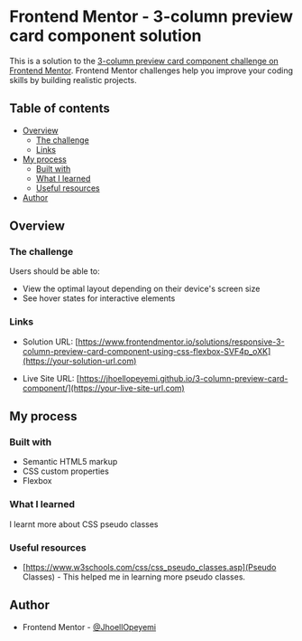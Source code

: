 # Frontend Mentor - 3-column preview card component solution

This is a solution to the [3-column preview card component challenge on Frontend Mentor](https://www.frontendmentor.io/challenges/3column-preview-card-component-pH92eAR2-). Frontend Mentor challenges help you improve your coding skills by building realistic projects.

## Table of contents

- [Overview](#overview)
  - [The challenge](#the-challenge)
  - [Links](#links)
- [My process](#my-process)
  - [Built with](#built-with)
  - [What I learned](#what-i-learned)
  - [Useful resources](#useful-resources)
- [Author](#author)

## Overview

### The challenge

Users should be able to:

- View the optimal layout depending on their device's screen size
- See hover states for interactive elements

### Links

- Solution URL: [https://www.frontendmentor.io/solutions/responsive-3-column-preview-card-component-using-css-flexbox-SVF4p_oXK](https://your-solution-url.com)

- Live Site URL: [https://jhoellopeyemi.github.io/3-column-preview-card-component/](https://your-live-site-url.com)

## My process

### Built with

- Semantic HTML5 markup
- CSS custom properties
- Flexbox

### What I learned

I learnt more about CSS pseudo classes

### Useful resources

- [https://www.w3schools.com/css/css_pseudo_classes.asp](Pseudo Classes) - This helped me in learning more pseudo classes.

## Author

- Frontend Mentor - [@JhoellOpeyemi](https://www.frontendmentor.io/profile/JhoellOpeyemi)
